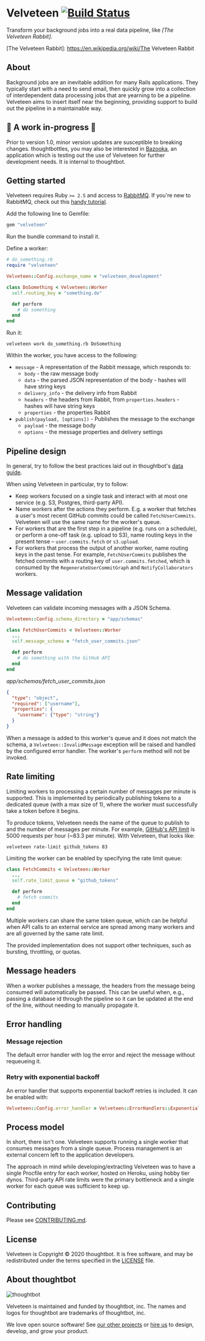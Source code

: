 # Velveteen [![Build Status](https://travis-ci.com/thoughtbot/velveteen.svg?branch=master)](https://travis-ci.com/thoughtbot/velveteen)

Transform your background jobs into a real data pipeline, like _[The Velveteen
Rabbit]_.

[The Velveteen Rabbit]: https://en.wikipedia.org/wiki/The Velveteen Rabbit

## About

Background jobs are an inevitable addition for many Rails applications. They
typically start with a need to send email, then quickly grow into a collection
of interdependent data processing jobs that are yearning to be a pipeline.
Velveteen aims to insert itself near the beginning, providing support to build
out the pipeline in a maintainable way.

## 🚧 A work in-progress 🚧

Prior to version 1.0, minor version updates are susceptible to breaking changes.
thoughtbottles, you may also be interested in [Bazooka], an application which
is testing out the use of Velveteen for further development needs. It is
internal to thoughtbot.

[Bazooka]: https://github.com/thoughtbot/bazooka/

## Getting started

Velveteen requires Ruby `>= 2.5` and access to [RabbitMQ]. If you're new to
RabbitMQ, check out this [handy tutorial].

[RabbitMQ]: https://www.rabbitmq.com/
[handy tutorial]: https://www.rabbitmq.com/tutorials/amqp-concepts.html

Add the following line to Gemfile:

```ruby
gem "velveteen"
```

Run the bundle command to install it.

Define a worker:

```ruby
# do_something.rb
require "velveteen"

Velveteen::Config.exchange_name = "velveteen_development"

class DoSomething < Velveteen::Worker
  self.routing_key = "something.do"

  def perform
    # do something
  end
end
```

Run it:

```shell
velveteen work do_something.rb DoSomething
```

Within the worker, you have access to the following:

* `message` - A representation of the Rabbit message, which responds to:
  * `body` - the raw message body
  * `data` - the parsed JSON representation of the body - hashes will have
    string keys
  * `delivery_info` - the delivery info from Rabbit
  * `headers` - the headers from Rabbit, from `properties.headers` - hashes will
    have string keys
  * `properties` - the properties Rabbit
* `publish(payload, [options])` - Publishes the message to the exchange
  * `payload` - the message body
  * `options` - the message properties and delivery settings

## Pipeline design

In general, try to follow the best practices laid out in thoughtbot's [data
guide].

[data guide]: https://github.com/thoughtbot/guides/tree/master/data

When using Velveteen in particular, try to follow:

* Keep workers focused on a single task and interact with at most one service
  (e.g. S3, Postgres, third-party API).
* Name workers after the actions they perform. E.g. a worker that fetches a
  user's most recent GitHub commits could be called `FetchUserCommits`.
  Velveteen will use the same name for the worker's queue.
* For workers that are the first step in a pipeline (e.g. runs on a schedule),
  or perform a one-off task (e.g. upload to S3), name routing keys in the
  present tense – `user.commits.fetch` or `s3.upload`.
* For workers that process the output of another worker, name routing keys in
  the past tense. For example, `FetchUserCommits` publishes the fetched commits
  with a routing key of `user.commits.fetched`, which is consumed by the
  `RegenerateUserCommitGraph` and `NotifyCollaborators` workers.

## Message validation

Velveteen can validate incoming messages with a JSON Schema.

```ruby
Velveteen::Config.schema_directory = "app/schemas"

class FetchUserCommits < Velveteen::Worker
  ...
  self.message_schema = "fetch_user_commits.json"

  def perform
    # do something with the GitHub API
  end
end
```

_app/schemas/fetch_user_commits.json_
```json
{
  "type": "object",
  "required": ["username"],
  "properties": {
    "username": {"type": "string"}
  }
}
```

When a message is added to this worker's queue and it does not match the schema,
a `Velveteen::InvalidMessage` exception will be raised and handled by the
configured error handler. The worker's `perform` method will not be invoked.

## Rate limiting

Limiting workers to processing a certain number of messages per minute is
supported. This is implemented by periodically publishing tokens to a dedicated
queue (with a max size of 1), where the worker must successfully take a token
before it begins.

To produce tokens, Velveteen needs the name of the queue to publish to and the
number of messages per minute. For example, [GitHub's API limit] is 5000
requests per hour (~83.3 per minute). With Velveteen, that looks like:

[GitHub's API limit]: https://developer.github.com/v3/#rate-limiting

```shell
velveteen rate-limit github_tokens 83
```

Limiting the worker can be enabled by specifying the rate limit queue:

```ruby
class FetchCommits < Velveteen::Worker
  ...
  self.rate_limit_queue = "github_tokens"

  def perform
    # fetch commits
  end
end
```

Multiple workers can share the same token queue, which can be helpful when API
calls to an external service are spread among many workers and are all governed
by the same rate limit.

The provided implementation does not support other techniques, such as bursting,
throttling, or quotas.

## Message headers

When a worker publishes a message, the headers from the message being consumed
will automatically be passed. This can be useful when, e.g., passing a database
id through the pipeline so it can be updated at the end of the line, without
needing to manually propagate it.

## Error handling

### Message rejection

The default error handler with log the error and reject the message without
requeueing it.

### Retry with exponential backoff

An error handler that supports exponential backoff retries is included. It can
be enabled with:

```ruby
Velveteen::Config.error_handler = Velveteen::ErrorHandlers::ExponentialBackoff
```

## Process model

In short, there isn't one. Velveteen supports running a single worker that
consumes messages from a single queue. Process management is an external
concern left to the application developers.

The approach in mind while developing/extracting Velveteen was to have a single
Procfile entry for each worker, hosted on Heroku, using hobby tier dynos.
Third-party API rate limits were the primary bottleneck and a single worker for
each queue was sufficient to keep up.

## Contributing

Please see [CONTRIBUTING.md](CONTRIBUTING.md).

## License

Velveteen is Copyright © 2020 thoughtbot. It is free software, and may be
redistributed under the terms specified in the [LICENSE] file.

[LICENSE]: LICENSE

About thoughtbot
----------------

![thoughtbot](https://thoughtbot.com/brand_assets/93:44.svg)

Velveteen is maintained and funded by thoughtbot, inc.
The names and logos for thoughtbot are trademarks of thoughtbot, inc.

We love open source software!
See [our other projects][community] or
[hire us][hire] to design, develop, and grow your product.

[community]: https://thoughtbot.com/community?utm_source=github
[hire]: https://thoughtbot.com/hire-us?utm_source=github
